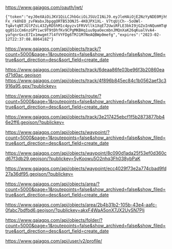 https://www.gaiagps.com/oauth/jwt/

```
{"token":"eyJ0eXAiOiJKV1QiLCJhbGciOiJSUzI1NiJ9.eyJleHAiOjE2NzYyNDE0Mjh9.uqL3JWIo5jRfQ61DSxGtqFhwlOHzvxFhWpidf5jev0O4uc1ulkDreql2rFwWSF-Fx_rk8hEO_zvFWabxJbpggORTB53ONJ5-4K0JPX1XL-_V7tqUjCh--5oUWl-TqAvtqNTJGlPZsL43ZyRD5hM1c4pyzv1FRVVllk1XqE72UwiRFLE3bkI9jGZoInNQumHTqKQSuCPVGrxZKsOkJFHbtH863p2cXMjttCJ3-qg8S1cCm6nzGPYiwc9T9tDhfKv9CPgMKBHq1uu9paOecmbnJMQnXaK26qKualVvA4-yafqnrGxcE7Ix1mwgmt7l4fVYFDg6TMJ1M7NeAQBWp0mefg","expires":"2023-02-12T22:37:08.886418Z"}
```

https://www.gaiagps.com/api/objects/track/?count=5000&page=1&routepoints=false&show_archived=false&show_filed=true&sort_direction=desc&sort_field=create_date


https://www.gaiagps.com/api/objects/track/6deaa86fe03be96f3b20860ead71d0ac.geojson
https://www.gaiagps.com/api/objects/track/4f896b845ec84c1b0562aef3c3916a95.gpx/?publickey=


https://www.gaiagps.com/api/objects/route/?count=5000&page=1&routepoints=false&show_archived=false&show_filed=true&sort_direction=desc&sort_field=create_date

https://www.gaiagps.com/api/objects/track/3e217425ebcf1f5b2873877bb46e2ff6.geojson/?publickey=

https://www.gaiagps.com/api/objects/waypoint/?count=5000&page=1&routepoints=false&show_archived=false&show_filed=true&sort_direction=desc&sort_field=create_date

https://www.gaiagps.com/api/objects/waypoint/8c090d1ada25f53ef0d360cd67f3db29.geojson/?publickey=5yKoowu5O2nhq3Fh038ybPaK

https://www.gaiagps.com/api/objects/waypoint/ecc4029f73e2a774cbad9fd27a36df95.geojson/?publickey=

https://www.gaiagps.com/api/objects/area/?count=5000&page=1&routepoints=false&show_archived=false&show_filed=true&sort_direction=desc&sort_field=create_date

https://www.gaiagps.com/api/objects/area/2b4b31b2-105b-43e4-aafc-0fabc7bdfbd6.geojson/?publickey=akxF4WaA5onX7JX2UySN7PIj

https://www.gaiagps.com/api/objects/folder/?count=5000&page=1&routepoints=false&show_archived=false&show_filed=true&sort_direction=desc&sort_field=create_date

https://www.gaiagps.com/api/user/v2/profile/